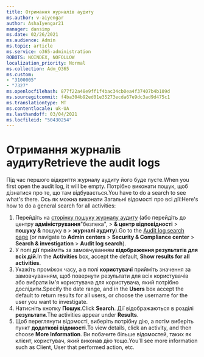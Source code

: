 ```yaml
---
title: Отримання журналів аудиту
ms.author: v-aiyengar
author: AshaIyengar21
manager: dansimp
ms.date: 02/26/2021
ms.audience: Admin
ms.topic: article
ms.service: o365-administration
ROBOTS: NOINDEX, NOFOLLOW
localization_priority: Normal
ms.collection: Adm_O365
ms.custom:
- "3100005"
- "7327"
ms.openlocfilehash: 877f22a48e9ff1f4bac34cb0ea4f37407b4b109d
ms.sourcegitcommit: f4ba304b92ed01e35273ecda67e9dc3ad9d475c1
ms.translationtype: MT
ms.contentlocale: uk-UA
ms.lasthandoff: 03/04/2021
ms.locfileid: "50430254"
---
```

# <a name="retrieve-the-audit-logs"></a><span data-ttu-id="558cf-102">Отримання журналів аудиту</span><span class="sxs-lookup"><span data-stu-id="558cf-102">Retrieve the audit logs</span></span>

<span data-ttu-id="558cf-103">Під час першого відкриття журналу аудиту його буде пусте.</span><span class="sxs-lookup"><span data-stu-id="558cf-103">When you first open the audit log, it will be empty.</span></span> <span data-ttu-id="558cf-104">Потрібно виконати пошук, щоб дізнатися про те, що там відбувається.</span><span class="sxs-lookup"><span data-stu-id="558cf-104">You have to do a search to see what's there.</span></span> <span data-ttu-id="558cf-105">Ось як можна виконати Загальні відомості про всі дії:</span><span class="sxs-lookup"><span data-stu-id="558cf-105">Here's how to do a general search for all activities:</span></span>

1. <span data-ttu-id="558cf-106">Перейдіть на [сторінку пошуку журналу аудиту](https://protection.office.com/#/unifiedauditlog) (або перейдіть до центру **адміністрування**"безпека",  >  **& центр відповідності**  >  **пошуку &** пошуку в  >  **журналі аудиту**).</span><span class="sxs-lookup"><span data-stu-id="558cf-106">Go to the [Audit log search page](https://protection.office.com/#/unifiedauditlog) (or navigate to  **Admin centers** > **Security & Compliance center** > **Search & investigation** > **Audit log search**).</span></span>
1. <span data-ttu-id="558cf-107">У полі **дії** прийміть за замовчуванням **відображення результатів для всіх дій**.</span><span class="sxs-lookup"><span data-stu-id="558cf-107">In the **Activities** box, accept the default, **Show results for all activities**.</span></span>
1. <span data-ttu-id="558cf-108">Укажіть проміжок часу, а в полі **користувачі** прийміть значення за замовчуванням, щоб повернути результати для всіх користувачів або вибрати ім'я користувача для користувача, який потрібно дослідити.</span><span class="sxs-lookup"><span data-stu-id="558cf-108">Specify the date range, and in the **Users** box accept the default to return results for all users, or choose the username for the user you want to investigate.</span></span>
1. <span data-ttu-id="558cf-109">Натисніть кнопку **Пошук**.</span><span class="sxs-lookup"><span data-stu-id="558cf-109">Click **Search**.</span></span> <span data-ttu-id="558cf-110">Дії відображаються в розділі **результати**.</span><span class="sxs-lookup"><span data-stu-id="558cf-110">The activities appear under **Results**.</span></span>
1. <span data-ttu-id="558cf-111">Щоб переглянути відомості, виберіть потрібну дію, а потім виберіть пункт **додаткові відомості**.</span><span class="sxs-lookup"><span data-stu-id="558cf-111">To view details, click an activity, and then choose **More Information**.</span></span> <span data-ttu-id="558cf-112">Ви побачите більше відомостей, таких як клієнт, користувач, який виконав дію тощо.</span><span class="sxs-lookup"><span data-stu-id="558cf-112">You'll see more information such as Client, User that performed action, etc.</span></span>
